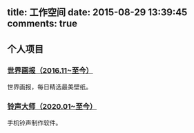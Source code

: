 title: 工作空间
date: 2015-08-29 13:39:45
comments: true
---

## 个人项目

### [世界画报（2016.11~至今）](./worldpicture)
世界画报，每日精选最美壁纸。

### [铃声大师（2020.01~至今）](./ringtonemaster)
手机铃声制作软件。
